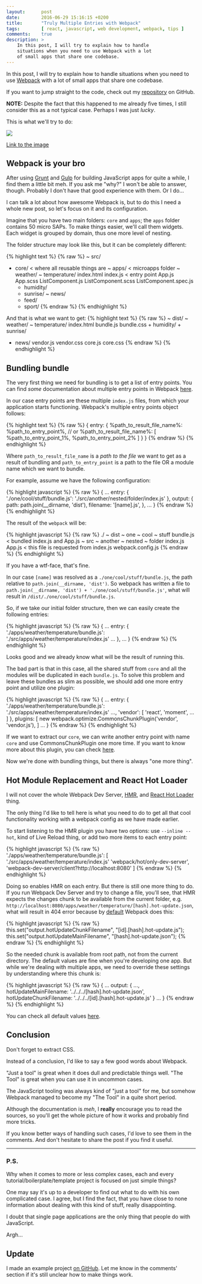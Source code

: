 ```yaml
---
layout:      post
date:        2016-06-29 15:16:15 +0200
title:       "Truly Multiple Entries with Webpack"
tags:        [ react, javascript, web development, webpack, tips ]
comments:    true
description: >
    In this post, I will try to explain how to handle
    situations when you need to use Webpack with a lot
    of small apps that share one codebase.
---
```

In this post, I will try to explain how to handle situations when you need to use [Webpack](https://webpack.js.org/) with a lot of small apps that share one codebase.

If you want to jump straight to the code, check out my [repository](https://github.com/kuzzmi/webpack-multiple-entries) on GitHub.

**NOTE:** Despite the fact that this happened to me already five times, I still consider this as a not typical case. Perhaps I was just _lucky_.

This is what we'll try to do:

![](/uploads/b54e37034d7de6913a4830a9b3e75fc1)

[Link to the image](/uploads/b54e37034d7de6913a4830a9b3e75fc1)

## Webpack is your bro

After using [Grunt](http://gruntjs.com/) and [Gulp](http://gulpjs.com/) for building JavaScript apps for quite a while, I find them a little bit meh. If you ask me "why?" I won't be able to answer, though. Probably I don't have that good experience with them. Or I do...

I can talk a lot about how awesome Webpack is, but to do this I need a whole new post, so let's focus on it and its configuration.

Imagine that you have two main folders: `core` and `apps`; the `apps` folder contains 50 micro SAPs. To make things easier, we'll call them widgets. Each widget is grouped by domain, thus one more level of nesting.

The folder structure may look like this, but it can be completely different:

{% highlight text %}
{% raw %}
~ src/
  + core/                          < where all reusable things are
  ~ apps/                          < microapps folder
    ~ weather/
      ~ temperature/
          index.html
          index.js                 < entry point
          App.js
          App.scss
          ListComponent.js
          ListComponent.scss
          ListComponent.spec.js
      + humidity/
      + sunrise/
    ~ news/
      + feed/
      + sport/
{% endraw %}
{% endhighlight %}

And that is what we want to get:
{% highlight text %}
{% raw %}
~ dist/
  ~ weather/
    ~ temperature/
        index.html
        bundle.js
        bundle.css
    + humidity/
    + sunrise/
  + news/
    vendor.js
    vendor.css
    core.js
    core.css
{% endraw %}
{% endhighlight %}

## Bundling bundle

The very first thing we need for bundling is to get a list of entry points. You can find _some_ documentation about multiple entry points in Webpack [here](https://webpack.github.io/docs/multiple-entry-points.html).

In our case entry points are these multiple `index.js` files, from which your application starts functioning. Webpack's multiple entry points object follows:

{% highlight text %}
{% raw %}
{
 entry: {
     %path_to_result_file_name%: %path_to_entry_point%,
        // or
     %path_to_result_file_name%: [ %path_to_entry_point_1%, %path_to_entry_point_2% ]
    }
}
{% endraw %}
{% endhighlight %}

Where `path_to_result_file_name` is a _path to the file_ we want to get as a result of bundling and `path_to_entry_point` is a path to the file OR a module name which we want to bundle.

For example, assume we have the following configuration:

{% highlight javascript %}
{% raw %}
{
 ...
    entry: {
     './one/cool/stuff/bundle.js': './src/another/nested/folder/index.js'
    },
    output: {
        path: path.join(__dirname, 'dist'),
        filename: '[name].js',
    },
    ...
}
{% endraw %}
{% endhighlight %}

The result of the `webpack` will be:

{% highlight javascript %}
{% raw %}
./
~ dist
  ~ one
    ~ cool
      ~ stuff
          bundle.js          < bundled index.js and App.js
~ src
  ~ another
    ~ nested
      ~ folder
          index.js
          App.js             < this file is requested from index.js
webpack.config.js
{% endraw %}
{% endhighlight %}

If you have a wtf-face, that's fine.

In our case `[name]` was resolved as a `./one/cool/stuff/bundle.js`, the path relative to `path.join(__dirname, 'dist')`. So webpack has written a file to `path.join(__dirname, 'dist') + './one/cool/stuff/bundle.js'`, what will result in `/dist/./one/cool/stuff/bundle.js`.

So, if we take our initial folder structure, then we can easily create the following entries:

{% highlight javascript %}
{% raw %}
{
 ...
 entry: {
     './apps/weather/temperature/bundle.js': './src/apps/weather/temperature/index.js'
        ...
    },
    ...
}
{% endraw %}
{% endhighlight %}

Looks good and we already know what will be the result of running this.

The bad part is that in this case, all the shared stuff from `core` and all the modules will be duplicated in each `bundle.js`. To solve this problem and leave these bundles as slim as possible, we should add one more entry point and utilize one plugin:

{% highlight javascript %}
{% raw %}
{
 ...
 entry: {
     './apps/weather/temperature/bundle.js': './src/apps/weather/temperature/index.js'
        ...,
        'vendor': [ 'react', 'moment', ... ]
    },
    plugins: [
        new webpack.optimize.CommonsChunkPlugin('vendor', 'vendor.js'),
    ]
    ...
}
{% endraw %}
{% endhighlight %}

If we want to extract our `core`, we can write another entry point with name `core` and use CommonsChunkPlugin one more time. If you want to know more about this plugin, you can check [here](https://webpack.github.io/docs/list-of-plugins.html#commonschunkplugin).

Now we're done with bundling things, but there is always "one more thing".

## Hot Module Replacement and React Hot Loader

I will not cover the whole Webpack Dev Server, [HMR](https://webpack.github.io/docs/hot-module-replacement.html), and [React Hot Loader](https://gaearon.github.io/react-hot-loader/) thing.

The only thing I'd like to tell here is what you need to do to get all that cool functionality working with a webpack config as we have made earlier.

To start listening to the HMR plugin you have two options: use `--inline --hot`, kind of Live Reload thing, or add two more items to each entry point:

{% highlight javascript %}
{% raw %}
 './apps/weather/temperature/bundle.js': [
  './src/apps/weather/temperature/index.js'
       'webpack/hot/only-dev-server',
       'webpack-dev-server/client?http://localhost:8080'
   ]
{% endraw %}
{% endhighlight %}

Doing so enables HMR on each entry. But there is still one more thing to do. If you run Webpack Dev Server and try to change a file, you'll see, that HMR expects the changes chunk to be available from the current folder, e.g. `http://localhost:8080/apps/weather/temperature/[hash].hot-update.json`, what will result in 404 error because by [default](https://github.com/webpack/webpack/blob/6b0c20a53ad7b04d4282a8a5c334ea0982fd364c/lib/WebpackOptionsDefaulter.js#L55) Webpack does this:

{% highlight javascript %}
{% raw %}
 this.set("output.hotUpdateChunkFilename", "[id].[hash].hot-update.js");
 this.set("output.hotUpdateMainFilename", "[hash].hot-update.json");
{% endraw %}
{% endhighlight %}

So the needed chunk is available from root path, not from the current directory. The default values are fine when you're developing one app. But while we're dealing with multiple apps, we need to override these settings by understanding where this chunk is:

{% highlight javascript %}
{% raw %}
{
 ...
    output: {
     ...,
        hotUpdateMainFilename: '../../../[hash].hot-update.json',
        hotUpdateChunkFilename: '../../../[id].[hash].hot-update.js'
    }
    ...
}
{% endraw %}
{% endhighlight %}

You can check all default values [here](https://github.com/webpack/webpack/blob/6b0c20a53ad7b04d4282a8a5c334ea0982fd364c/lib/WebpackOptionsDefaulter.js).

## Conclusion

Don't forget to extract CSS.

Instead of a conclusion, I'd like to say a few good words about Webpack.

"Just a tool" is great when it does dull and predictable things well. "The Tool" is great when you can use it in uncommon cases.

The JavaScript tooling was always kind of "just a tool" for me, but somehow Webpack managed to become my "The Tool" in a quite short period.

Although the documentation is _meh_, I __really__ encourage you to read the sources, so you'll get the whole picture of how it works and probably find more tricks.

If you know better ways of handling such cases, I'd love to see them in the comments. And don't hesitate to share the post if you find it useful.

----------

### P.S.

Why when it comes to more or less complex cases, each and every tutorial/boilerplate/template project is focused on just simple things?

One may say it's up to a developer to find out what to do with his own complicated case. I agree, but I find the fact, that you have close to none information about dealing with this kind of stuff, really disappointing.

I doubt that single page applications are the only thing that people do with JavaScript.

Argh...

## Update

I made an example project [on GitHub](https://github.com/kuzzmi/webpack-multiple-entries). Let me know in the comments' section if it's still unclear how to make things work.
